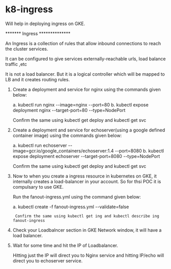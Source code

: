 # k8-ingress
Will help in deploying ingress on GKE.


******* Ingress **************

An Ingress is a collection of rules that allow inbound connections to reach the cluster services.

It can be configured to give services externally-reachable urls, 
load balance traffic ,etc 

It is not a load balancer. But it is a logical controller which will be mapped to LB and it creates routing rules.


1. Create a deployment and service for nginx using the commands given below: 

	a. kubectl run nginx --image=nginx --port=80
	b. kubectl expose deployment nginx --target-port=80 --type=NodePort

	Confirm the same using kubectl get deploy and kubectl get svc

2. Create a deployment and service for echoserver(using a google defined container image) using the commands given below:  


	a. kubectl run echoserver --image=gcr.io/google_containers/echoserver:1.4 --port=8080
	b. kubectl expose deployment echoserver --target-port=8080 --type=NodePort

	Confirm the same using kubectl get deploy and kubectl get svc

3. Now to when you create a ingress resource in kubernetes on GKE, it internally creates a load-balancer in your account. So for thsi POC it is compulsary to use GKE. 

	Run the fanout-ingress.yml using the command given below:

	a. kubectl create -f fanout-ingress.yml --validate=false

        Confirm the same using kubectl get ing and kubectl describe ing fanout-ingress

4. Check your Loadbalncer section in GKE Network window, it will have a load balancer. 

5. Wait for some time and hit the IP of Loadbalancer.

	Hitting just the IP will direct you to Nginx service and hitting IP/echo will direct you to echoserver service.






